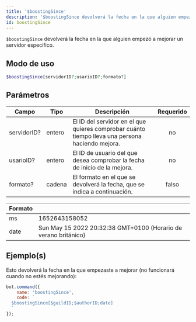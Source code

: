 ```yaml
---
title: '$boostingSince'
description: '$boostingSince devolverá la fecha en la que alguien empezó a mejorar un servidor específico.'
id: boostingSince
---
```


`$boostingSince` devolverá la fecha en la que alguien empezó a mejorar un servidor específico.

## Modo de uso

```php
$boostingSince[servidorID?;usarioID?;formato?]
```

## Parámetros

| Campo       | Tipo   | Descripción                                                                                     | Requerido |
| ----------- | ------ | ----------------------------------------------------------------------------------------------- |:---------:|
| servidorID? | entero | El ID del servidor en el que quieres comprobar cuánto tiempo lleva una persona haciendo mejora. |    no     |
| usarioID?   | entero | El ID de usuario del que desea comprobar la fecha de inicio de la mejora.                       |    no     |
| formato?    | cadena | El formato en el que se devolverá la fecha, que se indica a continuación.                       |   falso   |

| Formato |                                                                 |
| ------- | --------------------------------------------------------------- |
| ms      | 1652643158052                                                   |
| date    | Sun May 15 2022 20:32:38 GMT+0100 (Horario de verano británico) |

## Ejemplo(s)

Esto devolverá la fecha en la que empezaste a mejorar (no funcionará cuando no estés mejorando):

```javascript
bot.command({
    name: 'boostingSince',
    code: `
  $boostingSince[$guildID;$authorID;date]
  `
});
```
